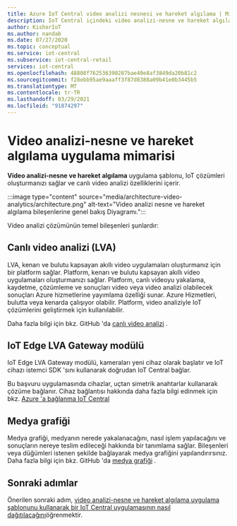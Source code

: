 ```yaml
---
title: Azure IoT Central video analizi nesnesi ve hareket algılama | Microsoft Docs
description: IoT Central içindeki video analizi-nesne ve hareket algılama uygulama şablonunu kullanarak bir IoT Central uygulaması derlemeyi öğrenin. Bu şablon, canlı video analizlerini ve bağlı kameraları kullanır.
author: KishorIoT
ms.author: nandab
ms.date: 07/27/2020
ms.topic: conceptual
ms.service: iot-central
ms.subservice: iot-central-retail
services: iot-central
ms.openlocfilehash: 48808f762536390287bae40e8af3849da20b81c2
ms.sourcegitcommit: f28ebb95ae9aaaff3f87d8388a09b41e0b3445b5
ms.translationtype: MT
ms.contentlocale: tr-TR
ms.lasthandoff: 03/29/2021
ms.locfileid: "91874297"
---
```

# <a name="video-analytics---object-and-motion-detection-application-architecture"></a>Video analizi-nesne ve hareket algılama uygulama mimarisi

**Video analizi-nesne ve hareket algılama** uygulama şablonu, IoT çözümleri oluşturmanızı sağlar ve canlı video analizi özelliklerini içerir.

:::image type="content" source="media/architecture-video-analytics/architecture.png" alt-text="Video analizi nesne ve hareket algılama bileşenlerine genel bakış Diyagramı.":::

Video analizi çözümünün temel bileşenleri şunlardır:

## <a name="live-video-analytics-lva"></a>Canlı video analizi (LVA)

LVA, kenarı ve bulutu kapsayan akıllı video uygulamaları oluşturmanız için bir platform sağlar. Platform, kenarı ve bulutu kapsayan akıllı video uygulamaları oluşturmanızı sağlar. Platform, canlı videoyu yakalama, kaydetme, çözümleme ve sonuçları video veya video analizi olabilecek sonuçları Azure hizmetlerine yayımlama özelliği sunar. Azure Hizmetleri, bulutta veya kenarda çalışıyor olabilir. Platform, video analiziyle IoT çözümlerini geliştirmek için kullanılabilir.

Daha fazla bilgi için bkz. GitHub 'da [canlı video analizi](https://github.com/Azure/live-video-analytics) .

## <a name="iot-edge-lva-gateway-module"></a>IoT Edge LVA Gateway modülü

IoT Edge LVA Gateway modülü, kameraları yeni cihaz olarak başlatır ve IoT cihazı istemci SDK 'sını kullanarak doğrudan IoT Central bağlar.

Bu başvuru uygulamasında cihazlar, uçtan simetrik anahtarlar kullanarak çözüme bağlanır. Cihaz bağlantısı hakkında daha fazla bilgi edinmek için bkz. [Azure 'a bağlanma IoT Central](../core/concepts-get-connected.md)

## <a name="media-graph"></a>Medya grafiği

Medya grafiği, medyanın nerede yakalanacağını, nasıl işlem yapılacağını ve sonuçların nereye teslim edileceği hakkında bir tanımlama sağlar. Bileşenleri veya düğümleri istenen şekilde bağlayarak medya grafiğini yapılandırırsınız. Daha fazla bilgi için bkz. GitHub 'da [medya grafiği](https://github.com/Azure/live-video-analytics/tree/master/MediaGraph) .

## <a name="next-steps"></a>Sonraki adımlar

Önerilen sonraki adım, [video analizi-nesne ve hareket algılama uygulama şablonunu kullanarak bir IoT Central uygulamasının nasıl dağıtılacağını](tutorial-video-analytics-deploy.md)öğrenmektir.
